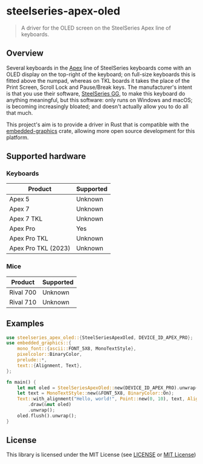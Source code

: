 # steelseries-apex-oled
> A driver for the OLED screen on the SteelSeries Apex line of keyboards.

## Overview
Several keyboards in the [Apex](https://steelseries.com/apex) line of SteelSeries keyboards come with an OLED display on the top-right of the keyboard; on full-size keyboards this is fitted above the numpad, whereas on TKL boards it takes the place of the Print Screen, Scroll Lock and Pause/Break keys. The manufacturer's intent is that you use their software, [SteelSeries GG](https://steelseries.com/gg), to make this keyboard do anything meaningful, but this software: only runs on Windows and macOS; is becoming increasingly bloated; and doesn't actually allow you to do all that much.

This project's aim is to provide a driver in Rust that is compatible with the [embedded-graphics](https://crates.io/crates/embedded-graphics) crate, allowing more open source development for this platform.

## Supported hardware

### Keyboards
| Product | Supported |
| --- | --- |
| Apex 5 | Unknown |
| Apex 7 | Unknown |
| Apex 7 TKL | Unknown |
| Apex Pro | Yes |
| Apex Pro TKL | Unknown |
| Apex Pro TKL (2023) | Unknown |

### Mice
| Product | Supported |
| --- | --- |
| Rival 700 | Unknown |
| Rival 710 | Unknown |

## Examples
```rust
use steelseries_apex_oled::{SteelSeriesApexOled, DEVICE_ID_APEX_PRO};
use embedded_graphics::{
    mono_font::{ascii::FONT_5X8, MonoTextStyle},
    pixelcolor::BinaryColor,
    prelude::*,
    text::{Alignment, Text},
};

fn main() {
    let mut oled = SteelSeriesApexOled::new(DEVICE_ID_APEX_PRO).unwrap();
    let text = MonoTextStyle::new(&FONT_5X8, BinaryColor::On);
    Text::with_alignment("Hello, world!", Point::new(0, 10), text, Alignment::Left)
        .draw(&mut oled)
        .unwrap();
    oled.flush().unwrap();
}
```

## License
This library is licensed under the MIT License (see [LICENSE](https://raw.githubusercontent.com/jonkadelic/steelseries-apex-oled/main/LICENSE) or [MIT License](https://opensource.org/license/mit/))